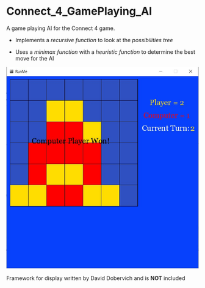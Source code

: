# Connect_4_GamePlaying_AI
A game playing AI for the Connect 4 game.

- Implements a *recursive function* to look at the *possibilities tree*

- Uses a *minimax function* with a *heuristic function* to determine the best move for the AI



![Image of Connect 4 AI](Connect4AI.jpg)

Framework for display written by David Dobervich and is **NOT** included
